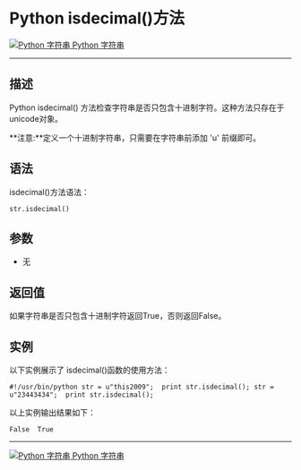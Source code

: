Python isdecimal()方法
====================

 [![Python 字符串](../images/up.gif) Python 字符串](python-strings.html)

* * *

描述
--

Python isdecimal() 方法检查字符串是否只包含十进制字符。这种方法只存在于unicode对象。

**注意:**定义一个十进制字符串，只需要在字符串前添加 'u' 前缀即可。

语法
--

isdecimal()方法语法：
```
str.isdecimal()
```
参数
--

*   无

返回值
---

如果字符串是否只包含十进制字符返回True，否则返回False。

实例
--

以下实例展示了 isdecimal()函数的使用方法：
```
#!/usr/bin/python str = u"this2009";  print str.isdecimal(); str = u"23443434";  print str.isdecimal();
```
以上实例输出结果如下：
```
False  True
```
* * *

 [![Python 字符串](../images/up.gif) Python 字符串](python-strings.html)

